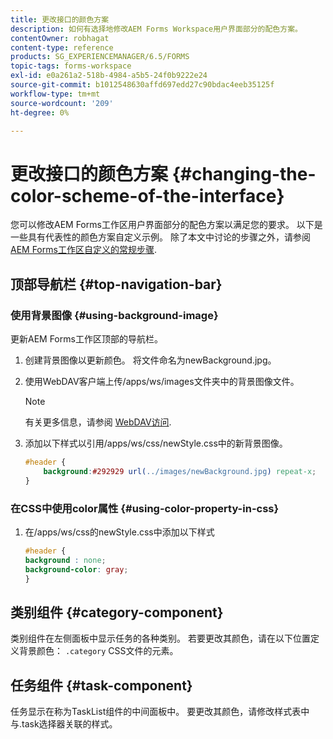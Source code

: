 ```yaml
---
title: 更改接口的颜色方案
description: 如何有选择地修改AEM Forms Workspace用户界面部分的配色方案。
contentOwner: robhagat
content-type: reference
products: SG_EXPERIENCEMANAGER/6.5/FORMS
topic-tags: forms-workspace
exl-id: e0a261a2-518b-4984-a5b5-24f0b9222e24
source-git-commit: b1012548630affd697edd27c90bdac4eeb35125f
workflow-type: tm+mt
source-wordcount: '209'
ht-degree: 0%

---
```


# 更改接口的颜色方案 {#changing-the-color-scheme-of-the-interface}

您可以修改AEM Forms工作区用户界面部分的配色方案以满足您的要求。 以下是一些具有代表性的颜色方案自定义示例。 除了本文中讨论的步骤之外，请参阅 [AEM Forms工作区自定义的常规步骤](/help/forms/using/generic-steps-html-workspace-customization.md).

## 顶部导航栏 {#top-navigation-bar}

### 使用背景图像 {#using-background-image}

更新AEM Forms工作区顶部的导航栏。

1. 创建背景图像以更新颜色。 将文件命名为newBackground.jpg。
1. 使用WebDAV客户端上传/apps/ws/images文件夹中的背景图像文件。

   >[!NOTE]
   >
   >有关更多信息，请参阅 [WebDAV访问](https://experienceleague.adobe.com/docs/experience-manager-65/administering/contentmanagement/webdav-access.html?lang=en).

1. 添加以下样式以引用/apps/ws/css/newStyle.css中的新背景图像。

   ```css
   #header {
       background:#292929 url(../images/newBackground.jpg) repeat-x;
   }
   ```

### 在CSS中使用color属性 {#using-color-property-in-css}

1. 在/apps/ws/css的newStyle.css中添加以下样式

   ```css
   #header {
   background : none;
   background-color: gray;
   }
   ```

## 类别组件 {#category-component}

类别组件在左侧面板中显示任务的各种类别。 若要更改其颜色，请在以下位置定义背景颜色： `.category` CSS文件的元素。

## 任务组件 {#task-component}

任务显示在称为TaskList组件的中间面板中。 要更改其颜色，请修改样式表中与.task选择器关联的样式。
